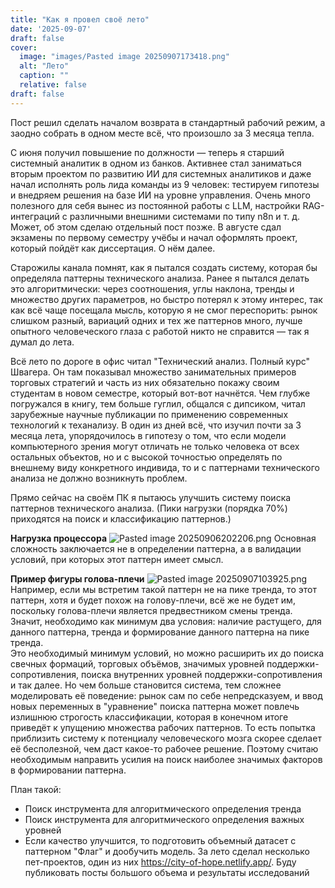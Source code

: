 ```yaml
---
title: "Как я провел своё лето"
date: '2025-09-07'
draft: false
cover:
  image: "images/Pasted image 20250907173418.png"
  alt: "Лето"
  caption: ""
  relative: false
draft: false
---
```



Пост решил сделать началом возврата в стандартный рабочий режим, а заодно собрать в одном месте всё, что произошло за 3 месяца тепла.

С июня получил повышение по должности — теперь я старший системный аналитик в одном из банков. Активнее стал заниматься вторым проектом по развитию ИИ для системных аналитиков и даже начал исполнять роль лида команды из 9 человек: тестируем гипотезы и внедряем решения на базе ИИ на уровне управления. Очень много полезного для себя вынес из постоянной работы с LLM, настройки RAG-интеграций с различными внешними системами по типу n8n и т. д. Может, об этом сделаю отдельный пост позже. В августе сдал экзамены по первому семестру учёбы и начал оформлять проект, который пойдёт как диссертация. О нём далее.

Старожилы канала помнят, как я пытался создать систему, которая бы определяла паттерны технического анализа. Ранее я пытался делать это алгоритмически: через соотношения, углы наклона, тренды и множество других параметров, но быстро потерял к этому интерес, так как всё чаще посещала мысль, которую я не смог переспорить: рынок слишком разный, вариаций одних и тех же паттернов много, лучше опытного человеческого глаза с работой никто не справится — так я думал до лета.

Всё лето по дороге в офис читал "Технический анализ. Полный курс" Швагера. Он там показывал множество занимательных примеров торговых стратегий и часть из них обязательно покажу своим студентам в новом семестре, который вот-вот начнётся. Чем глубже погружался в книгу, тем больше гуглил, общался с дипсиком, читал зарубежные научные публикации по применению современных технологий к теханализу. В один из дней всё, что изучил почти за 3 месяца лета, упорядочилось в гипотезу о том, что если модели компьютерного зрения могут отличать не только человека от всех остальных объектов, но и с высокой точностью определять по внешнему виду конкретного индивида, то и с паттернами технического анализа не должно возникнуть проблем.

Прямо сейчас на своём ПК я пытаюсь улучшить систему поиска паттернов технического анализа. (Пики нагрузки (порядка 70%) приходятся на поиск и классификацию паттернов.)

**Нагрузка процессора**
![Pasted image 20250906202206.png](/images/Pasted%20image%2020250906202206.png)
Основная сложность заключается не в определении паттерна, а в валидации условий, при которых этот паттерн имеет смысл.

**Пример фигуры голова-плечи**
![Pasted image 20250907103925.png](/images/Pasted%20image%2020250907103925.png)
Например, если мы встретим такой паттерн не на пике тренда, то этот паттерн, хотя и будет похож на голову-плечи, всё же не будет им, поскольку голова-плечи является предвестником смены тренда. Значит, необходимо как минимум два условия: наличие растущего, для данного паттерна, тренда и формирование данного паттерна на пике тренда.  
Это необходимый минимум условий, но можно расширить их до поиска свечных формаций, торговых объёмов, значимых уровней поддержки-сопротивления, поиска внутренних уровней поддержки-сопротивления и так далее. Но чем больше становится система, тем сложнее моделировать её поведение: рынок сам по себе непредсказуем, и ввод новых переменных в "уравнение" поиска паттерна может повлечь излишнюю строгость классификации, которая в конечном итоге приведёт к упущению множества рабочих паттернов. То есть попытка приблизить систему к потенциалу человеческого мозга скорее сделает её бесполезной, чем даст какое-то рабочее решение. Поэтому считаю необходимым направить усилия на поиск наиболее значимых факторов в формировании паттерна.

План такой:
- Поиск инструмента для алгоритмического определения тренда 
- Поиск инструмента для алгоритмического определения важных уровней
- Если качество улучшится, то подготовить объемный датасет с паттерном "Флаг" и дообучить модель.
За лето сделал несколько пет-проектов, один из них https://city-of-hope.netlify.app/.
Буду публиковать посты большого объема и результаты исследований
